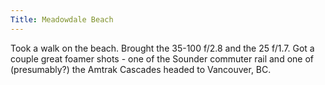 ```yaml
---
Title: Meadowdale Beach
---
```


Took a walk on the beach. Brought the 35-100 f/2.8 and the 25 f/1.7. Got a couple great foamer shots - one of the Sounder commuter rail and one of (presumably?) the Amtrak Cascades headed to Vancouver, BC.
